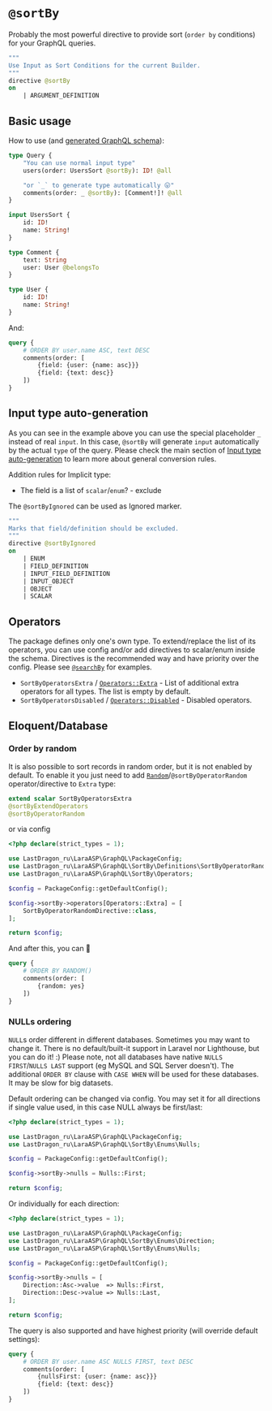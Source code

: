 # `@sortBy`

Probably the most powerful directive to provide sort (`order by` conditions) for your GraphQL queries.

[include:graphql-directive]: @sortBy
[//]: # (start: preprocess/a535f5f615253788)
[//]: # (warning: Generated automatically. Do not edit.)

```graphql
"""
Use Input as Sort Conditions for the current Builder.
"""
directive @sortBy
on
    | ARGUMENT_DEFINITION
```

[//]: # (end: preprocess/a535f5f615253788)

## Basic usage

How to use (and [generated GraphQL schema](../../src/SortBy/Directives/DirectiveTest/Example.expected.graphql)):

[include:example]: ../../src/SortBy/Directives/DirectiveTest/Example.schema.graphql
[//]: # (start: preprocess/c5e6df7fefc39ee8)
[//]: # (warning: Generated automatically. Do not edit.)

```graphql
type Query {
    "You can use normal input type"
    users(order: UsersSort @sortBy): ID! @all

    "or `_` to generate type automatically 😛"
    comments(order: _ @sortBy): [Comment!]! @all
}

input UsersSort {
    id: ID!
    name: String!
}

type Comment {
    text: String
    user: User @belongsTo
}

type User {
    id: ID!
    name: String!
}
```

[//]: # (end: preprocess/c5e6df7fefc39ee8)

And:

```graphql
query {
    # ORDER BY user.name ASC, text DESC
    comments(order: [
        {field: {user: {name: asc}}}
        {field: {text: desc}}
    ])
}
```

## Input type auto-generation

As you can see in the example above you can use the special placeholder `_` instead of real `input`. In this case, `@sortBy` will generate `input` automatically by the actual `type` of the query. Please check the main section of [Input type auto-generation](../../README.md#input-type-auto-generation) to learn more about general conversion rules.

Addition rules for Implicit type:

* The field is a list of `scalar`/`enum`? - exclude

The `@sortByIgnored` can be used as Ignored marker.

[include:graphql-directive]: @sortByIgnored
[//]: # (start: preprocess/2d63dba3a5c8ec51)
[//]: # (warning: Generated automatically. Do not edit.)

```graphql
"""
Marks that field/definition should be excluded.
"""
directive @sortByIgnored
on
    | ENUM
    | FIELD_DEFINITION
    | INPUT_FIELD_DEFINITION
    | INPUT_OBJECT
    | OBJECT
    | SCALAR
```

[//]: # (end: preprocess/2d63dba3a5c8ec51)

## Operators

The package defines only one's own type. To extend/replace the list of its operators, you can use config and/or add directives to scalar/enum inside the schema. Directives is the recommended way and have priority over the config. Please see [`@searchBy`](@searchBy.md#type-operators) for examples.

* `SortByOperatorsExtra` / [`Operators::Extra`](../../src/SortBy/Operators.php) - List of additional extra operators for all types. The list is empty by default.
* `SortByOperatorsDisabled` / [`Operators::Disabled`](../../src/SortBy/Operators.php) - Disabled operators.

## Eloquent/Database

### Order by random

It is also possible to sort records in random order, but it is not enabled by default. To enable it you just need to add [`Random`](../../src/SortBy/Operators/Extra/Random.php)/`@sortByOperatorRandom` operator/directive to `Extra` type:

```graphql
extend scalar SortByOperatorsExtra
@sortByExtendOperators
@sortByOperatorRandom
```

or via config

[include:example]: @sortByConfigOrderByRandom.php
[//]: # (start: preprocess/d2d497ec780cf493)
[//]: # (warning: Generated automatically. Do not edit.)

```php
<?php declare(strict_types = 1);

use LastDragon_ru\LaraASP\GraphQL\PackageConfig;
use LastDragon_ru\LaraASP\GraphQL\SortBy\Definitions\SortByOperatorRandomDirective;
use LastDragon_ru\LaraASP\GraphQL\SortBy\Operators;

$config = PackageConfig::getDefaultConfig();

$config->sortBy->operators[Operators::Extra] = [
    SortByOperatorRandomDirective::class,
];

return $config;
```

[//]: # (end: preprocess/d2d497ec780cf493)

And after this, you can 🎉

```graphql
query {
    # ORDER BY RANDOM()
    comments(order: [
        {random: yes}
    ])
}
```

### NULLs ordering

`NULL`s order different in different databases. Sometimes you may want to change it. There is no default/built-it support in Laravel nor Lighthouse, but you can do it! :) Please note, not all databases have native `NULLS FIRST`/`NULLS LAST` support (eg MySQL and SQL Server doesn't). The additional `ORDER BY` clause with `CASE WHEN` will be used for these databases. It may be slow for big datasets.

Default ordering can be changed via config. You may set it for all directions if single value used, in this case NULL always be first/last:

[include:example]: @sortByConfigNullsSingleValue.php
[//]: # (start: preprocess/0a3d52d172342702)
[//]: # (warning: Generated automatically. Do not edit.)

```php
<?php declare(strict_types = 1);

use LastDragon_ru\LaraASP\GraphQL\PackageConfig;
use LastDragon_ru\LaraASP\GraphQL\SortBy\Enums\Nulls;

$config = PackageConfig::getDefaultConfig();

$config->sortBy->nulls = Nulls::First;

return $config;
```

[//]: # (end: preprocess/0a3d52d172342702)

Or individually for each direction:

[include:example]: @sortByConfigNullsArrayValue.php
[//]: # (start: preprocess/d7692bfa2035b990)
[//]: # (warning: Generated automatically. Do not edit.)

```php
<?php declare(strict_types = 1);

use LastDragon_ru\LaraASP\GraphQL\PackageConfig;
use LastDragon_ru\LaraASP\GraphQL\SortBy\Enums\Direction;
use LastDragon_ru\LaraASP\GraphQL\SortBy\Enums\Nulls;

$config = PackageConfig::getDefaultConfig();

$config->sortBy->nulls = [
    Direction::Asc->value  => Nulls::First,
    Direction::Desc->value => Nulls::Last,
];

return $config;
```

[//]: # (end: preprocess/d7692bfa2035b990)

The query is also supported and have highest priority (will override default settings):

```graphql
query {
    # ORDER BY user.name ASC NULLS FIRST, text DESC
    comments(order: [
        {nullsFirst: {user: {name: asc}}}
        {field: {text: desc}}
    ])
}
```
